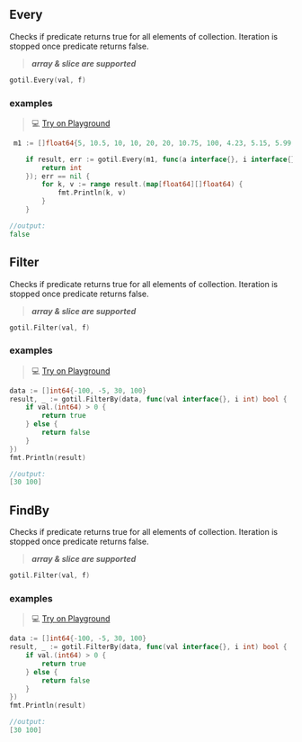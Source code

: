 ## Every

Checks if predicate returns true for all elements of collection. Iteration is stopped once predicate returns false.

> ***array & slice are supported***
```go
gotil.Every(val, f)
```

### examples

>💻 [Try on Playground](https://go.dev/play/p/sgH-q0eERn4)

```go
 m1 := []float64{5, 10.5, 10, 10, 20, 20, 10.75, 100, 4.23, 5.15, 5.99, 100.0001}

    if result, err := gotil.Every(m1, func(a interface{}, i interface{}) interface{} {
        return int
    }); err == nil {
        for k, v := range result.(map[float64][]float64) {
            fmt.Println(k, v)
        }
    }
```

```go
//output:
false
```

## Filter

Checks if predicate returns true for all elements of collection. Iteration is stopped once predicate returns false.

> ***array & slice are supported***
```go
gotil.Filter(val, f)
```

### examples

>💻 [Try on Playground](https://go.dev/play/p/9CHhvvipA8w)

```go
data := []int64{-100, -5, 30, 100}
result, _ := gotil.FilterBy(data, func(val interface{}, i int) bool {
    if val.(int64) > 0 {
        return true
    } else {
        return false
    }
})
fmt.Println(result)
```

```go
//output:
[30 100]
```

## FindBy

Checks if predicate returns true for all elements of collection. Iteration is stopped once predicate returns false.

> ***array & slice are supported***
```go
gotil.Filter(val, f)
```

### examples

>💻 [Try on Playground](https://go.dev/play/p/9CHhvvipA8w)

```go
data := []int64{-100, -5, 30, 100}
result, _ := gotil.FilterBy(data, func(val interface{}, i int) bool {
    if val.(int64) > 0 {
        return true
    } else {
        return false
    }
})
fmt.Println(result)
```

```go
//output:
[30 100]
```
